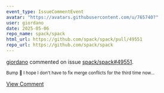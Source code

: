```yaml
---
event_type: IssueCommentEvent
avatar: "https://avatars.githubusercontent.com/u/765740?"
user: giordano
date: 2025-05-06
repo_name: spack/spack
html_url: https://github.com/spack/spack/pull/49551
repo_url: https://github.com/spack/spack
---
```


<a href='https://github.com/giordano' target='_blank'>giordano</a> commented on issue <a href='https://github.com/spack/spack/pull/49551' target='_blank'>spack/spack#49551</a>.

<small>Bump :slightly_smiling_face: I hope I don't have to fix merge conflicts for the third time now...</small>

<a href='https://github.com/spack/spack/pull/49551' target='_blank'>View Comment</a>